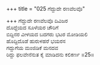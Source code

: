 +++
title = "025 ಗೆದ್ದುದೇ ರಣವೆಲವೊ"

+++
ಗೆದ್ದುದೇ ರಣವೆಲವೊ ದಿವಿಜರ  
ದೊದ್ದೆಯದ ಸೂಳೆಯರ ಚೌರಿಗೆ  
ಬಿದ್ದಿನರ ವೀಳಯದ ಬದಗರು ಭಟರ ಮೋಡಿಯಲಿ   
ಹೊದ್ದಿದೊಡೆ ಹುರುಳಹರೆ ಭಯರಸ  
ಗದ್ದುಗೆಯ ಮಂಜಿಡಿಕೆ ಮನದವ  
ರಿದ್ದು ಫಲವೇನೆನುತ ಕೈ ಮಾಡಿದನು ಕಲಿಕರ್ಣ      ॥25॥